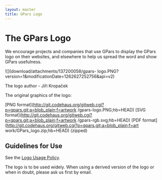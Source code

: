 ```yaml
---
layout: master
title: GPars Logo
---
```


# The GPars Logo

We encourage projects and companies that use GPars to display the GPars logo
on their websites, and elsewhere to help us spread the word and show GPars
usefulness.

![](download/attachments/137200058/gpars-
logo.PNG?version=1&modificationDate=1262627252756&api=v2)

The logo author - Jiři Kropaček

The original graphics of the logo:

[PNG
format](http://git.codehaus.org/gitweb.cgi?p=gpars.git;a=blob_plain;f=artwork
/gpars-logo.PNG;hb=HEAD)
[SVG
format](http://git.codehaus.org/gitweb.cgi?p=gpars.git;a=blob_plain;f=artwork
/gpars-rgb.svg;hb=HEAD)
[PDF format](http://git.codehaus.org/gitweb.cgi?p=gpars.git;a=blob_plain;f=art
work/GPars_logo.zip;hb=HEAD) (zipped)

## Guidelines for Use

See the [Logo Usage Policy](Logo+Usage+Policy).

The logo is to be used widely. When using a derived version of the logo or
when in doubt, please ask us first by email.
